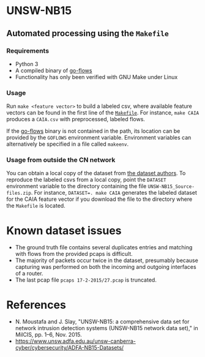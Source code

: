 # UNSW-NB15

## Automated processing using the `Makefile`
### Requirements
* Python 3
* A compiled binary of [go-flows](https://github.com/CN-TU/go-flows)
* Functionality has only been verified with GNU Make under Linux

### Usage
Run `make <feature vector>` to build a labeled csv, where available feature vectors can be found in the first line of the [`Makefile`](Makefile).
For instance, `make CAIA` produces a `CAIA.csv` with preprocessed, labeled flows.

If the [go-flows](https://github.com/CN-TU/go-flows) binary is not contained in the path, its location can be provided by
the `GOFLOWS` environment variable. Environment variables can alternatively be specified in a file called `makeenv`.

### Usage from outside the CN network
You can obtain a local copy of the dataset from [the dataset authors](https://www.unsw.adfa.edu.au/unsw-canberra-cyber/cybersecurity/ADFA-NB15-Datasets/). To reproduce the labeled csvs from a local copy, point the `DATASET` environment variable to the
directory containing the file `UNSW-NB15_Source-files.zip`. For instance, `DATASET=. make CAIA` generates the labeled dataset for the CAIA feature vector if you download the file to the directory where the `Makefile` is located.

# Known dataset issues
* The ground truth file contains several duplicates entries and matching with flows from the provided pcaps is difficult.
* The majority of packets occur twice in the dataset, presumably because capturing was performed on both the incoming and outgoing interfaces of a router.
* The last pcap file `pcaps 17-2-2015/27.pcap` is truncated.

# References
* N.  Moustafa  and  J.  Slay,  "UNSW-NB15:  a  comprehensive data set for network intrusion detection systems (UNSW-NB15 network data set)," in MilCIS, pp. 1–6, Nov. 2015.
* https://www.unsw.adfa.edu.au/unsw-canberra-cyber/cybersecurity/ADFA-NB15-Datasets/
